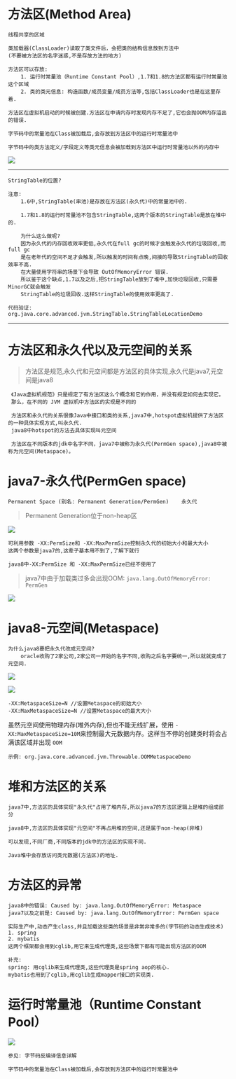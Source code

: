 # 方法区(Method Area)

    线程共享的区域
    
    类加载器(ClassLoader)读取了类文件后，会把类的结构信息放到方法中
    (不要被方法区的名字迷惑,不是存放方法的地方)
    
    方法区可以存放: 
        1. 运行时常量池（Runtime Constant Pool）,1.7和1.8的方法区都有运行时常量池这个区域
        2. 类的类元信息: 构造函数/成员变量/成员方法等,包括ClassLoader也是在这里存着.
    
    方法区在虚拟机启动的时候被创建.方法区在申请内存时发现内存不足了,它也会抛OOM内存溢出的错误.
    
    字节码中的常量池在Class被加载后,会存放到方法区中的运行时常量池中
    
    字节码中的类方法定义/字段定义等类元信息会被加载到方法区中运行时常量池以外的内存中

![](../pics/方法区在不同版本jdk中的划分.png)

---
    StringTable的位置?
    
    注意: 
        1.6中,StringTable(串池)是存放在方法区(永久代)中的常量池中的.
        
        1.7和1.8的运行时常量池不包含StringTable,这两个版本的StringTable是放在堆中的.
        
        为什么这么做呢? 
        因为永久代的内存回收效率更低,永久代在full gc的时候才会触发永久代的垃圾回收,而full gc
        是在老年代的空间不足才会触发,所以触发的时间有点晚,间接的导致StringTable的回收效率不高.
        在大量使用字符串的场景下会导致 OutOfMemoryError 错误.
        所以鉴于这个缺点,1.7以及之后,把StringTable放到了堆中,加快垃圾回收,只需要MinorGC就会触发
        StringTable的垃圾回收.这样StringTable的使用效率更高了. 

    代码验证: org.java.core.advanced.jvm.StringTable.StringTableLocationDemo        
---        

# 方法区和永久代以及元空间的关系

>方法区是规范,永久代和元空间都是方法区的具体实现,永久代是java7,元空间是java8
    
     《Java虚拟机规范》只是规定了有方法区这么个概念和它的作用，并没有规定如何去实现它。
     那么，在不同的 JVM 虚拟机中方法区的实现是不同的
     
     方法区和永久代的关系很像Java中接口和类的关系,java7中,hotspot虚拟机提供了方法区的一种具体实现方式,叫永久代.
     java8中hotspot的方法去具体实现叫元空间
    
     方法区在不同版本的jdk中名字不同，java7中被称为永久代(PermGen space),java8中被称为元空间(Metaspace)。

# java7-永久代(PermGen space)

    Permanent Space (别名: Permanent Generation/PermGen)    永久代

>Permanent Generation位于non-heap区

![](../pics/根据对象分代年龄划分JVM内存.png)

    可利用参数 -XX:PermSize和 -XX:MaxPermSize控制永久代的初始大小和最大大小
    这两个参数是java7的,这辈子基本用不到了,了解下就行

    java8中-XX:PermSize 和 -XX:MaxPermSize已经不使用了

>java7中由于加载类过多会出现OOM: `java.lang.OutOfMemoryError: PermGen`

![](../pics/java7-最重要参数.png)

# java8-元空间(Metaspace)

    为什么java8要把永久代改成元空间?
        oracle收购了2家公司,2家公司一开始的名字不同,收购之后名字要统一,所以就就变成了元空间.

![](../pics/java8-元空间.png)

![](../pics/java8-重要参数.png)

    -XX:MetaspaceSize=N //设置Metaspace的初始大小
    -XX:MaxMetaspaceSize=N //设置Metaspace的最大大小
    
虽然元空间使用物理内存(堆外内存),但也不能无线扩展，使用 `-XX:MaxMetaspaceSize=10M`来控制最大元数据内存。这样当不停的创建类时将会占满该区域并出现 `OOM`

    示例: org.java.core.advanced.jvm.Throwable.OOMMetaspaceDemo

# 堆和方法区的关系

    java7中,方法区的具体实现"永久代"占用了堆内存,所以java7的方法区逻辑上是堆的组成部分
    
    java8中,方法区的具体实现"元空间"不再占用堆的空间,还是属于non-heap(非堆)
    
    可以发现,不同厂商,不同版本的jdk中的方法区的实现不同.
    
    Java堆中会存放访问类元数据(方法区)的地址.

# 方法区的异常

    java8中的错误: Caused by: java.lang.OutOfMemoryError: Metaspace
    java7以及之前是: Caused by: java.lang.OutOfMemoryError: PermGen space
    
    实际生产中,动态产生class,并且加载这些类的场景是非常非常多的(字节码的动态生成技术)
    1. spring
    2. mybatis
    这两个框架都会用到cglib,用它来生成代理类,这些场景下都有可能出现方法区的OOM
    
    补充: 
    spring: 用cglib来生成代理类,这些代理类是spring aop的核心.
    mybatis也用到了cglib,用cglib生成mapper接口的实现类.

# 运行时常量池（Runtime Constant Pool）

![](../pics/常量池和运行时常量池的区别.png)

    参见: 字节码反编译信息详解
    
    字节码中的常量池在Class被加载后,会存放到方法区中的运行时常量池中
